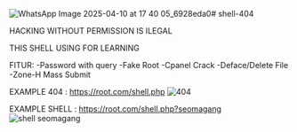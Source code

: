 ![WhatsApp Image 2025-04-10 at 17 40 05_6928eda0](https://github.com/user-attachments/assets/7a2ea804-57e5-41a5-bce2-6a78e018782e)# shell-404

HACKING WITHOUT PERMISSION IS  ILEGAL

THIS SHELL USING FOR LEARNING

FITUR:
-Password with query
-Fake Root
-Cpanel Crack
-Deface/Delete File
-Zone-H Mass Submit

EXAMPLE 404 : https://root.com/shell.php
![404](https://github.com/user-attachments/assets/c2d74ee8-daf2-4644-b475-48da77087ae7)

EXAMPLE SHELL : https://root.com/shell.php?seomagang
![shell seomagang](https://github.com/user-attachments/assets/0a6cc4a8-9622-42b5-a3e4-91386e906451)




